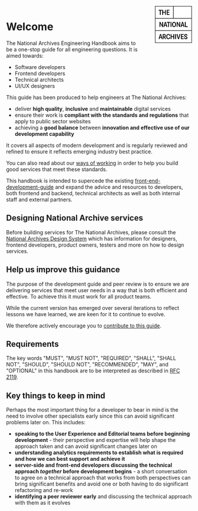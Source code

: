 <img src="https://raw.githubusercontent.com/nationalarchives/tna-frontend/main/src/nationalarchives/assets/images/tna-square-logo.svg" alt="The National Archives logo" title="The National Archives" width="100" style="float: right; margin: 0 0 2rem 2rem;" />

# Welcome

The National Archives Engineering Handbook aims to be a one-stop guide for all engineering questions. It is aimed towards:

- Software developers
- Frontend developers
- Technical architects
- UI/UX designers

This guide has been produced to help engineers at The National Archives:

- deliver **high quality**, **inclusive** and **maintainable** digital services 
- ensure their work is **compliant with the standards and regulations** that apply to public sector websites
- achieving a **good balance** between **innovation and effective use of our development capability**

It covers all aspects of modern development and is regularly reviewed and refined to ensure it reflects emerging industry best practice.

You can also read about our [ways of working](ways-of-working/service-standard.md) in order to help you build good services that meet these standards.

This handbook is intended to supercede the existing [front-end-development-guide](https://github.com/nationalarchives/front-end-development-guide) and expand the advice and resources to developers, both frontend and backend, technical architects as well as both internal staff and external partners.

## Designing National Archive services

Before building services for The National Archives, please consult the [National Archives Design System](https://nationalarchives.github.io/design-system/) which has information for designers, frontend developers, product owners, testers and more on how to design services.

## Help us improve this guidance

The purpose of the development guide and peer review is to ensure we are delivering services that meet user needs in a way that is both efficient and effective. To achieve this it must work for all product teams.

While the current version has emerged over several iterations to reflect lessons we have learned, we are keen for it to continue to evolve.

We therefore actively encourage you to [contribute to this guide](ways-of-working/documentation.md#requesting-changes).

## Requirements

The key words "MUST", "MUST NOT", "REQUIRED", "SHALL", "SHALL NOT", "SHOULD", "SHOULD NOT", "RECOMMENDED", "MAY", and "OPTIONAL" in this handbook are to be interpreted as described in [RFC 2119](https://www.ietf.org/rfc/rfc2119.txt).

## Key things to keep in mind

Perhaps the most important thing for a developer to bear in mind is the need to involve other specialists early since this can avoid significant problems later on. This includes:

- **speaking to the User Experience and Editorial teams before beginning development** - their perspective and expertise will help shape the approach taken and can avoid significant changes later on
- **understanding analytics requirements to establish what is required and how we can best support and achieve it**
- **server-side and front-end developers discussing the technical approach _together_ before development begins** - a short conversation to agree on a technical approach that works from both perspectives can bring significant benefits and avoid one or both having to do significant refactoring and re-work
- **identifying a peer reviewer early** and discussing the technical approach with them as it evolves
